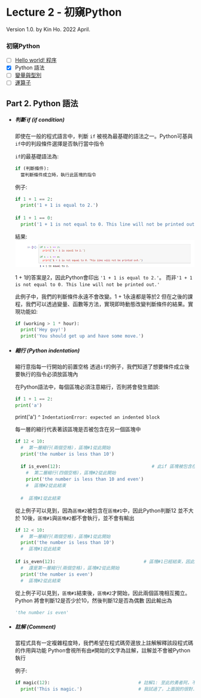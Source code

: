 # Lecture 2 - 初窺Python

Version 1.0.  by Kin Ho. 
2022 April. 

### 初窺Python
- [ ] [Hello world! 程序](https://github.com/nacky012001/Python-tutorials/blob/main/lecture%202/Part%201%20Hello%20world!%20%E7%A8%8B%E5%BA%8F.md)
- [x] Python 語法
- [ ] [變量與型別](#types-and-variables)
- [ ] [運算子](#operators)

## Part 2. Python 語法
- ##### 判斷 if (if condition)
  即使在一般的程式語言中，判斷 `if` 被視為最基礎的語法之一。Python可基與`if`中的判段條件選擇是否執行當中指令

  `if`的最基礎語法為:
  ```python
  if (判斷條件):
    當判斷條件成立時，執行此區塊的指令
  ```
  例子:
  ```python
  if 1 + 1 == 2:
    print('1 + 1 is equal to 2.')  
    
  if 1 + 1 == 0:
    print('1 + 1 is not equal to 0. This line will not be printed out.')  
  ```
  結果: 
  ![alt text](https://raw.githubusercontent.com/nacky012001/Python-tutorials/main/lecture%202/images/if-1.PNG)
  
  1 + 1的答案是2，因此Python會印出 `'1 + 1 is equal to 2.'`。
  而非`'1 + 1 is not equal to 0. This line will not be printed out.'`
  
  此例子中，我們的判斷條件永遠不會改變。1 + 1永遠都是等於2
  但在之後的課程，我們可以透過變量、函數等方法，實現即時動態改變判斷條件的結果。實現功能如: 
  ```python
  if (working > 1 * hour):
    print('Hey guy!')
    print('You should get up and have some move.')
  ```
  
- ##### 縮行 (Python indentation)
  縮行意指每一行開始的前置空格
  透過`if`的例子，我們知道了想要條件成立後要執行的指令必須放區塊內
  
  在Python語法中，每個區塊必須注意縮行，否則將會發生錯誤:
  ```python
  if 1 + 1 == 2:
  print('a')
  ```
  print('a')
  `^`
  `IndentationError: expected an indented block`
  
  每一層的縮行代表著該區塊是否被包含在另一個區塊中
  ```python
  if 12 < 10:
    #  第一層縮行(兩個空格)，區塊#1從此開始
    print('the number is less than 10')
    
    if is_even(12):                                  # 此if 區塊被包含在上一個區塊中
      #  第二層縮行(四個空格)，區塊#2從此開始
      print('the number is less than 10 and even')
      #  區塊#2從此結束
      
    #  區塊#1從此結束
  ```
  從上例子可以見到，因為`區塊#2`被包含在`區塊#1`中，因此Python判斷12 並不大於 10後，`區塊#1`與`區塊#2`都不會執行，並不會有輸出
  
  ```python
  if 12 < 10:
    #  第一層縮行(兩個空格)，區塊#1從此開始
    print('the number is less than 10')
    #  區塊#1從此結束
    
  if is_even(12):                                 # 區塊#1已經結束，因此這個區塊並不包含於任何其他區塊中
    #  還是第一層縮行(兩個空格)，區塊#2從此開始
    print('the number is even')
    #  區塊#2從此結束
  ```
  從上例子可以見到，`區塊#1`結束後，`區塊#2`才開始，因此兩個區塊相互獨立。Python 將會判斷12是否少於10，然後判斷12是否為偶數
  因此輸出為
  ```python
  'the number is even'
  ```
  
- ##### 註解 (Comment)
  當程式具有一定複雜程度時，我們希望在程式碼旁邊放上註解解釋該段程式碼的作用與功能
  Python會視所有由`#`開始的文字為註解，註解並不會被Python執行

  例子:
  ``` python
  if magic(12):                                 # 註解1: 至此的勇者阿，不要妄圖更改此段代碼，這很魔法. 於2021-04-01
    print('This is magic.')                     # 我試過了，上面說的很對. 於2022-04-01
  ```
